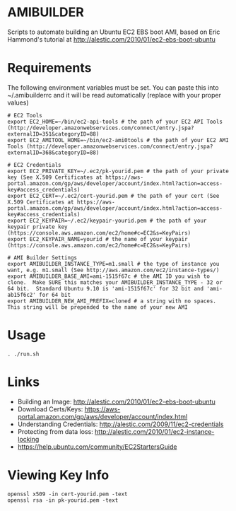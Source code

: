 AMIBUILDER
==========

Scripts to automate building an Ubuntu EC2 EBS boot AMI, based on Eric Hammond's tutorial at http://alestic.com/2010/01/ec2-ebs-boot-ubuntu

Requirements
============
The following environment variables must be set.  You can paste this into ~/.amibuilderrc and it will be read automatically (replace with your proper values)

    # EC2 Tools
    export EC2_HOME=~/bin/ec2-api-tools # the path of your EC2 API Tools (http://developer.amazonwebservices.com/connect/entry.jspa?externalID=351&categoryID=88)
    export EC2_AMITOOL_HOME=~/bin/ec2-ami0tools # the path of your EC2 AMI Tools (http://developer.amazonwebservices.com/connect/entry.jspa?externalID=368&categoryID=88)

    # EC2 Credentials
    export EC2_PRIVATE_KEY=~/.ec2/pk-yourid.pem # the path of your private key (See X.509 Certificates at https://aws-portal.amazon.com/gp/aws/developer/account/index.html?action=access-key#access_credentials)
    export EC2_CERT=~/.ec2/cert-yourid.pem # the path of your cert (See X.509 Certificates at https://aws-portal.amazon.com/gp/aws/developer/account/index.html?action=access-key#access_credentials)
    export EC2_KEYPAIR=~/.ec2/keypair-yourid.pem # the path of your keypair private key (https://console.aws.amazon.com/ec2/home#c=EC2&s=KeyPairs)
    export EC2_KEYPAIR_NAME=yourid # the name of your keypair (https://console.aws.amazon.com/ec2/home#c=EC2&s=KeyPairs)

    # AMI Builder Settings
    export AMIBUILDER_INSTANCE_TYPE=m1.small # the type of instance you want, e.g. m1.small (See http://aws.amazon.com/ec2/instance-types/)
    export AMIBUILDER_BASE_AMI=ami-1515f67c # the AMI ID you wish to clone.  Make SURE this matches your AMIBUILDER_INSTANCE_TYPE - 32 or 64 bit.  Standard Ubuntu 9.10 is 'ami-1515f67c' for 32 bit and 'ami-ab15f6c2' for 64 bit
    export AMIBUILDER_NEW_AMI_PREFIX=cloned # a string with no spaces.  This string will be prepended to the name of your new AMI


Usage
=====
    . ./run.sh

Links
=====
* Building an Image: http://alestic.com/2010/01/ec2-ebs-boot-ubuntu
* Download Certs/Keys: https://aws-portal.amazon.com/gp/aws/developer/account/index.html
* Understanding Credentials: http://alestic.com/2009/11/ec2-credentials
* Protecting from data loss: http://alestic.com/2010/01/ec2-instance-locking
* https://help.ubuntu.com/community/EC2StartersGuide

Viewing Key Info
================
    openssl x509 -in cert-yourid.pem -text
    openssl rsa -in pk-yourid.pem -text

